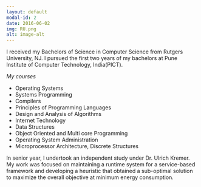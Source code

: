 ```yaml
---
layout: default
modal-id: 2
date: 2016-06-02
img: RU.png
alt: image-alt
---
```


I received my Bachelors of Science in Computer Science from Rutgers University, NJ. I pursued the first two years of my bachelors at Pune Institute of Computer Technology, India(PICT).

 *My courses*
  * Operating Systems
  * Systems Programming
  * Compilers
  * Principles of Programming Languages
  * Design and Analysis of Algorithms
  * Internet Technology
  * Data Structures
  * Object Oriented and Multi core Programming
  * Operating System Administration
  * Microprocessor Architecture, Discrete Structures

  In senior year, I undertook an independent study under Dr. Ulrich Kremer. My work was focused on maintaining a runtime system for a service-based framework and developing a heuristic that obtained a sub-optimal solution to maximize the overall objective at minimum energy consumption.

